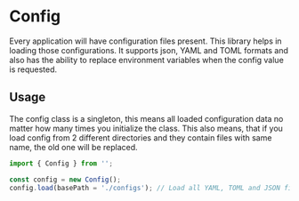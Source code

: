 # Config

Every application will have configuration files present. This library helps
in loading those configurations. It supports json, YAML and TOML formats and
also has the ability to replace environment variables when the config value
is requested.

## Usage

The config class is a singleton, this means all loaded configuration data
no matter how many times you initialize the class. This also means, that if
you load config from 2 different directories and they contain files with
same name, the old one will be replaced.

```ts
import { Config } from '';

const config = new Config();
config.load(basePath = './configs'); // Load all YAML, TOML and JSON files from this path
```
